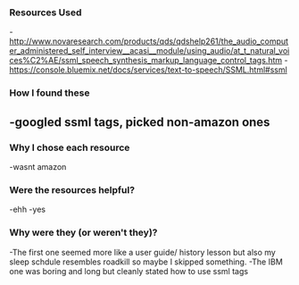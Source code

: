 

### Resources Used
-http://www.novaresearch.com/products/qds/qdshelp261/the_audio_computer_administered_self_interview__acasi__module/using_audio/at_t_natural_voices%C2%AE/ssml_speech_synthesis_markup_language_control_tags.htm
-https://console.bluemix.net/docs/services/text-to-speech/SSML.html#ssml

### How I found these
-googled ssml tags, picked non-amazon ones
-

### Why I chose each resource
-wasnt amazon

### Were the resources helpful?
-ehh
-yes

### Why were they (or weren't they)?
-The first one seemed more like a user guide/ history lesson but also my sleep schdule resembles roadkill so maybe I skipped something.
-The IBM one was boring and long but cleanly stated how to use ssml tags
